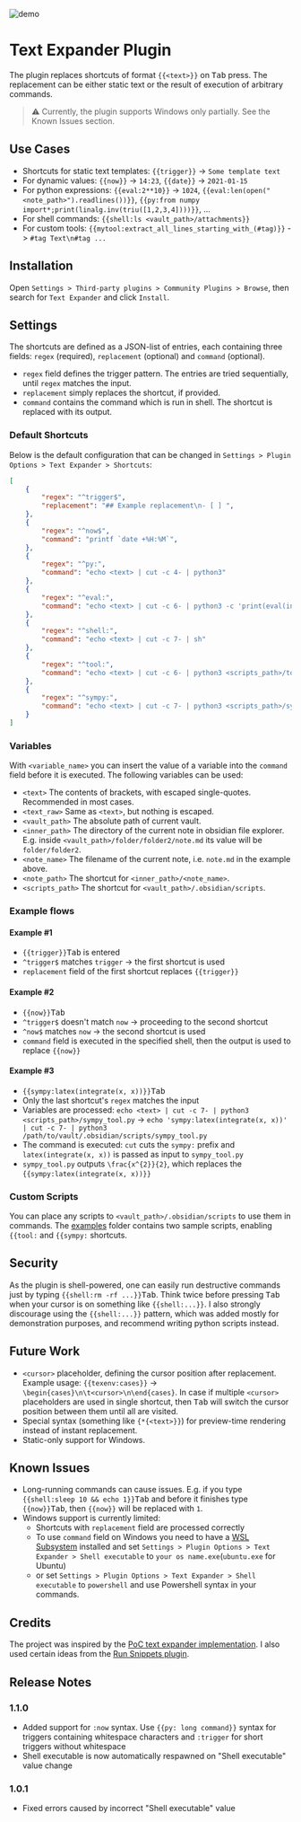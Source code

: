 ![demo](https://raw.githubusercontent.com/konodyuk/obsidian-text-expander/master/images/obsidian-text-expander-demo.gif)

# Text Expander Plugin
The plugin replaces shortcuts of format `{{<text>}}` on <kbd>Tab</kbd> press. The replacement can be either static text or the result of execution of arbitrary commands.

> ⚠️ Currently, the plugin supports Windows only partially. See the Known Issues section.

## Use Cases
-   Shortcuts for static text templates: `{{trigger}}` -> `Some template text`
-   For dynamic values: `{{now}}` -> `14:23`, `{{date}}` -> `2021-01-15`
-   For python expressions: `{{eval:2**10}}` -> `1024`, `{{eval:len(open("<note_path>").readlines())}}`, `{{py:from numpy import*;print(linalg.inv(triu([1,2,3,4])))}}`, ...
-   For shell commands: `{{shell:ls <vault_path>/attachments}}`
-   For custom tools: `{{mytool:extract_all_lines_starting_with_(#tag)}}` -> `#tag Text\n#tag ...`

## Installation
Open `Settings > Third-party plugins > Community Plugins > Browse`, then search for `Text Expander` and click `Install`.

## Settings
The shortcuts are defined as a JSON-list of entries, each containing three fields: `regex` (required), `replacement` (optional) and `command` (optional). 
-   `regex` field defines the trigger pattern. The entries are tried sequentially, until `regex` matches the input.
-   `replacement` simply replaces the shortcut, if provided.
-   `command` contains the command which is run in shell. The shortcut is replaced with its output.

### Default Shortcuts
Below is the default configuration that can be changed in `Settings > Plugin Options > Text Expander > Shortcuts`:
```json
[
    {
        "regex": "^trigger$",
        "replacement": "## Example replacement\n- [ ] ",
    },
    {
        "regex": "^now$",
        "command": "printf `date +%H:%M`",
    },
    {
        "regex": "^py:",
        "command": "echo <text> | cut -c 4- | python3"
    },
    {
        "regex": "^eval:",
        "command": "echo <text> | cut -c 6- | python3 -c 'print(eval(input()), end=\"\")'"
    },
    {
        "regex": "^shell:",
        "command": "echo <text> | cut -c 7- | sh"
    },
    {
        "regex": "^tool:",
        "command": "echo <text> | cut -c 6- | python3 <scripts_path>/tool.py"
    },
    {
        "regex": "^sympy:",
        "command": "echo <text> | cut -c 7- | python3 <scripts_path>/sympy_tool.py"
    }
]
```

### Variables
With `<variable_name>` you can insert the value of a variable into the `command` field before it is executed. The following variables can be used:
-   `<text>` The contents of brackets, with escaped single-quotes. Recommended in most cases.
-   `<text_raw>` Same as `<text>`, but nothing is escaped.
-   `<vault_path>` The absolute path of current vault.
-   `<inner_path>` The directory of the current note in obsidian file explorer. E.g. inside `<vault_path>/folder/folder2/note.md` its value will be `folder/folder2`.
-   `<note_name>` The filename of the current note, i.e. `note.md` in the example above.
-   `<note_path>` The shortcut for `<inner_path>/<note_name>`.
-   `<scripts_path>` The shortcut for `<vault_path>/.obsidian/scripts`.

### Example flows
#### Example #1
-   `{{trigger}}`<kbd>Tab</kbd> is entered
-   `^trigger$` matches `trigger` -> the first shortcut is used
-   `replacement` field of the first shortcut replaces `{{trigger}}`

#### Example #2
-   `{{now}}`<kbd>Tab</kbd>
-   `^trigger$` doesn't match `now` -> proceeding to the second shortcut
-   `^now$` matches `now` -> the second shortcut is used
-   `command` field is executed in the specified shell, then the output is used to replace `{{now}}`

#### Example #3
-   `{{sympy:latex(integrate(x, x))}}`<kbd>Tab</kbd>
-   Only the last shortcut's `regex` matches the input
-   Variables are processed: `echo <text> | cut -c 7- | python3 <scripts_path>/sympy_tool.py` -> `echo 'sympy:latex(integrate(x, x))' | cut -c 7- | python3 /path/to/vault/.obsidian/scripts/sympy_tool.py`
-   The command is executed: `cut` cuts the `sympy:` prefix and `latex(integrate(x, x))` is passed as input to `sympy_tool.py`
-   `sympy_tool.py` outputs `\frac{x^{2}}{2}`, which replaces the `{{sympy:latex(integrate(x, x))}}`

### Custom Scripts
You can place any scripts to `<vault_path>/.obsidian/scripts` to use them in commands. The [examples](https://github.com/konodyuk/obsidian-text-expander/tree/master/examples/scripts) folder contains two sample scripts, enabling `{{tool:` and `{{sympy:` shortcuts.

## Security
As the plugin is shell-powered, one can easily run destructive commands just by typing `{{shell:rm -rf ...}}`<kbd>Tab</kbd>. Think twice before pressing <kbd>Tab</kbd> when your cursor is on something like `{{shell:...}}`. I also strongly discourage using the `{{shell:...}}` pattern, which was added mostly for demonstration purposes, and recommend writing python scripts instead.

## Future Work
-   `<cursor>` placeholder, defining the cursor position after replacement. Example usage: `{{texenv:cases}}` -> `\begin{cases}\n\t<cursor>\n\end{cases}`. In case if multiple `<cursor>` placeholders are used in single shortcut, then <kbd>Tab</kbd> will switch the cursor position between them until all are visited.
-   Special syntax (something like `{*{<text>}}`) for preview-time rendering instead of instant replacement.
-   Static-only support for Windows.

## Known Issues
-   Long-running commands can cause issues. E.g. if you type `{{shell:sleep 10 && echo 1}}`<kbd>Tab</kbd> and before it finishes type `{{now}}`<kbd>Tab</kbd>, then `{{now}}` will be replaced with `1`.
-   Windows support is currently limited:
    -   Shortcuts with `replacement` field are processed correctly
    -   To use `command` field on Windows you need to have a [WSL Subsystem](https://docs.microsoft.com/en-us/windows/wsl/install-win10) installed and set `Settings > Plugin Options > Text Expander > Shell executable` to `your os name.exe`(`ubuntu.exe` for Ubuntu)
    -   or set `Settings > Plugin Options > Text Expander > Shell executable`  to `powershell` and use Powershell syntax in your commands.

## Credits
The project was inspired by the [PoC text expander implementation](https://github.com/akaalias/text-expander-plugin). I also used certain ideas from the [Run Snippets plugin](https://github.com/cristianvasquez/obsidian-snippets-plugin).

## Release Notes
### 1.1.0
-   Added support for `:now` syntax. Use `{{py: long command}}` syntax for triggers containing whitespace characters and `:trigger` for short triggers without whitespace
-   Shell executable is now automatically respawned on "Shell executable" value change

### 1.0.1
-   Fixed errors caused by incorrect "Shell executable" value
